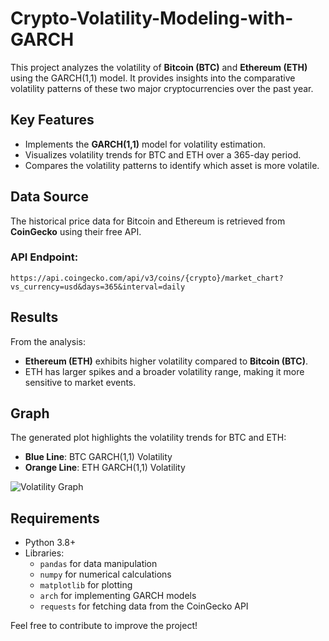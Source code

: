 # Crypto-Volatility-Modeling-with-GARCH

This project analyzes the volatility of **Bitcoin (BTC)** and **Ethereum (ETH)** using the GARCH(1,1) model. It provides insights into the comparative volatility patterns of these two major cryptocurrencies over the past year.

## Key Features
- Implements the **GARCH(1,1)** model for volatility estimation.
- Visualizes volatility trends for BTC and ETH over a 365-day period.
- Compares the volatility patterns to identify which asset is more volatile.
  
## Data Source
The historical price data for Bitcoin and Ethereum is retrieved from **CoinGecko** using their free API. 

### API Endpoint:
`https://api.coingecko.com/api/v3/coins/{crypto}/market_chart?vs_currency=usd&days=365&interval=daily`

## Results
From the analysis:
- **Ethereum (ETH)** exhibits higher volatility compared to **Bitcoin (BTC)**.
- ETH has larger spikes and a broader volatility range, making it more sensitive to market events.

## Graph
The generated plot highlights the volatility trends for BTC and ETH:
- **Blue Line**: BTC GARCH(1,1) Volatility
- **Orange Line**: ETH GARCH(1,1) Volatility

![Volatility Graph](path/to/your/image.png)

## Requirements
- Python 3.8+
- Libraries:
  - `pandas` for data manipulation
  - `numpy` for numerical calculations
  - `matplotlib` for plotting
  - `arch` for implementing GARCH models
  - `requests` for fetching data from the CoinGecko API


Feel free to contribute to improve the project!
